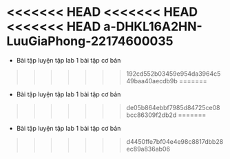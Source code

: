 <<<<<<< HEAD
<<<<<<< HEAD
<<<<<<< HEAD
a-DHKL16A2HN-LuuGiaPhong-22174600035
=======
- Bài tập luyện tập lab 1
bài tập cơ bản
>>>>>>> 192cd552b03459e954da3964c549baa40aecdb9b
=======
- Bài tập luyện tập lab 1
bài tập cơ bản
>>>>>>> de05b864ebbf7985d84725ce08bcc86309f2db2d
=======
- Bài tập luyện tập lab 1
bài tập cơ bản
>>>>>>> d4450ffe7bf04e4e98c8817dbb28ec89a836ab06
